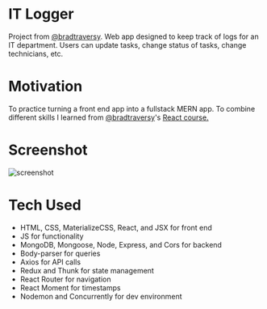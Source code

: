 # IT Logger
Project from [@bradtraversy](https://github.com/bradtraversy). Web app designed to keep track of logs for an IT department. Users can update tasks, change status of tasks, change technicians, etc.

# Motivation
To practice turning a front end app into a fullstack MERN app. To combine different skills I learned from [@bradtraversy](https://github.com/bradtraversy)'s [React course.](https://www.udemy.com/course/modern-react-front-to-back/)

# Screenshot
![screenshot](https://live.staticflickr.com/65535/51003638923_47f46ab228_w.jpg)

# Tech Used
* HTML, CSS, MaterializeCSS, React, and JSX for front end
* JS for functionality
* MongoDB, Mongoose, Node, Express, and Cors for backend
* Body-parser for queries
* Axios for API calls
* Redux and Thunk for state management
* React Router for navigation
* React Moment for timestamps
* Nodemon and Concurrently for dev environment
